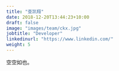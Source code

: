 ```yaml
---
title: "查凯翔"
date: 2018-12-20T13:44:23+10:00
draft: false
image: "images/team/ckx.jpg"
jobtitle: "Developer"
linkedinurl: "https://www.linkedin.com/"
weight: 5
---
```


空空如也。
